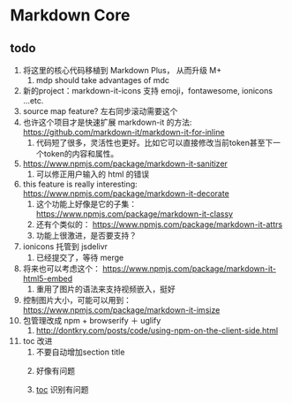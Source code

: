 # Markdown Core


## todo

1. 将这里的核心代码移植到 Markdown Plus， 从而升级 M+
    1. mdp should take advantages of mdc
1. 新的project：markdown-it-icons 支持 emoji，fontawesome, ionicons ...etc.
1. source map feature? 左右同步滚动需要这个
1. 也许这个项目才是快速扩展 markdown-it 的方法: https://github.com/markdown-it/markdown-it-for-inline
    1. 代码短了很多，灵活性也更好。比如它可以直接修改当前token甚至下一个token的内容和属性。
1. https://www.npmjs.com/package/markdown-it-sanitizer
    1. 可以修正用户输入的 html 的错误
1. this feature is really interesting: https://www.npmjs.com/package/markdown-it-decorate
    1. 这个功能上好像是它的子集： https://www.npmjs.com/package/markdown-it-classy
    1. 还有个类似的： https://www.npmjs.com/package/markdown-it-attrs
    1. 功能上很激进，是否要支持？
1. ionicons 托管到 jsdelivr
    1. 已经提交了，等待 merge
1. 将来也可以考虑这个： https://www.npmjs.com/package/markdown-it-html5-embed
    1. 重用了图片的语法来支持视频嵌入，挺好
1. 控制图片大小，可能可以用到：https://www.npmjs.com/package/markdown-it-imsize
1. 包管理改成 npm + browserify ＋ uglify
    1. http://dontkry.com/posts/code/using-npm-on-the-client-side.html
1. toc 改进
    1. 不要自动增加section title
    1. <p> 好像有问题
    1. [toc](http://baidu.com) 识别有问题
